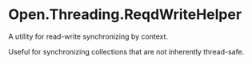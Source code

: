 # Open.Threading.ReqdWriteHelper

A utility for read-write synchronizing by context.

Useful for synchronizing collections that are not inherently thread-safe.
